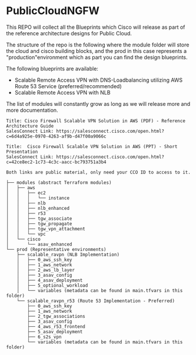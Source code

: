 # PublicCloudNGFW

This REPO will collect all the Blueprints which Cisco will release as part of the reference architecture designs for Public Cloud.

The structure of the repo is the following where the module folder will store the cloud and cisco building blocks, and the prod in this case represents a "production"environment which as part you can find the design blueprints.

The following blueprints are available:
- Scalable Remote Access VPN with DNS-Loadbalancing utilizing AWS Route 53 Service (preferred/recommended)
- Scalable Remote Access VPN with NLB

The list of modules will constantly grow as long as we will release more and more documentation.

```
Title: Cisco Firewall Scalable VPN Solution in AWS (PDF) - Reference Architecture Guide
SalesConnect Link: https://salesconnect.cisco.com/open.html?c=6d4a925e-0970-4263-af9b-d47f00a9066c
 
Title:  Cisco Firewall Scalable VPN Solution in AWS (PPT) - Short Presentation
SalesConnect Link: https://salesconnect.cisco.com/open.html?c=42ce8ec2-1c73-4c3c-aacc-bc793751a3b4

Both links are public material, only need your CCO ID to access to it.
```

```
├── modules (abstract Terraform modules)
│   ├── aws
│   │   ├── ec2
│   │   │   └── instance
│   │   ├── nlb
│   │   ├── nlb_enhanced
│   │   ├── r53
│   │   ├── tgw_associate
│   │   ├── tgw_propagate
│   │   ├── tgw_vpn_attachment
│   │   └── vpc
│   └── cisco
│       └── asav_enhanced
└── prod (Representative environments)
    ├── scalable_ravpn (NLB Implementation)
    │   ├── 0_aws_ssh_key
    │   ├── 1_aws_network
    │   ├── 2_aws_lb_layer
    │   ├── 3_asav_config
    │   ├── 4_asav_deployment
    │   ├── 5_optional_workload
    │   └── variables (metadata can be found in main.tfvars in this folder)
    └── scalable_ravpn_r53 (Route 53 Implementation - Preferred)
        ├── 0_aws_ssh_key
        ├── 1_aws_network
        ├── 2_tgw_associations
        ├── 3_asav_config
        ├── 4_aws_r53_frontend
        ├── 5_asav_deployment
        ├── 6_s2s_vpn
        └── variables (metadata can be found in main.tfvars in this folder)
```



